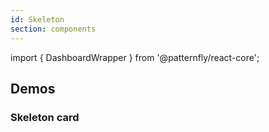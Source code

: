 ```yaml
---
id: Skeleton
section: components
---
```


import { DashboardWrapper } from '@patternfly/react-core';

## Demos

### Skeleton card

```ts file='./examples/Skeleton/SkeletonCard.tsx' isFullscreen

```
